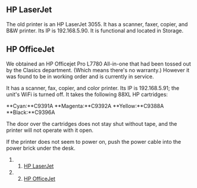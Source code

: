 HP LaserJet
-----------

The old printer is an HP LaserJet 3055. It has a scanner, faxer, copier, and B&W printer. Its IP is 192.168.5.90. It is functional and located in Storage.

HP OfficeJet
------------

We obtained an HP Officejet Pro L7780 All-in-one that had been tossed out by the Clasics department. (Which means there's no warranty.) However it was found to be in working order and is currently in service.

It has a scanner, fax, copier, and color printer. Its IP is 192.168.5.91; the unit's WiFi is turned off. It takes the following 88XL HP cartridges:

**Cyan:**C9391A
 **Magenta:**C9392A
 **Yellow:**C9388A
 **Black:**C9396A

The door over the cartridges does not stay shut without tape, and the printer will not operate with it open.

If the printer does not seem to power on, push the power cable into the power brick under the desk.

1.  1. [HP LaserJet](#HP_LaserJet)
2.  2. [HP OfficeJet](#HP_OfficeJet)


